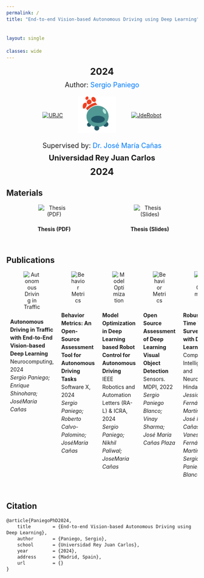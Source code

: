 ```yaml
---
permalink: /
title: "End-to-end Vision-based Autonomous Driving using Deep Learning"


layout: single

classes: wide
---
```


<p style="text-align: center; font-weight: bold; font-size: 24px; margin: 10px 0;">2024</p>

<p style="text-align: center; margin: 10px 0; font-size: 18px;">
    Author: <a href="https://sergiopaniego.github.io/" style="color: #007BFF; text-decoration: none;">Sergio Paniego</a>
</p>

<div class="container" style="overflow: hidden; display: flex; justify-content: center; align-items: center; margin: 20px 0;">
    <div style="text-align: center; margin: 0 20px;">
        <a href="https://www.urjc.es/">
            <img src="https://upload.wikimedia.org/wikipedia/commons/thumb/8/84/URJC_logo.svg/1280px-URJC_logo.svg.png" style="width: 150px; height: auto;" alt="URJC"/>
        </a>
    </div>
    <div style="text-align: center; margin: 0 20px;">
        <a href="https://www.urjc.es/">
            <img src="./assets/images/logo.png" style="width: 100px; height: auto;" alt="URJC"/>
        </a>
    </div>
    <div style="text-align: center; margin: 0 20px;">
        <a href="https://jderobot.github.io/">
            <img src="https://avatars.githubusercontent.com/u/10959337?s=280&v=4" style="width: 100px; height: auto;" alt="JdeRobot"/>
        </a>
    </div>
</div>

<p style="text-align: center; margin: 10px 0; font-size: 18px;">
    Supervised by: <a href="https://gsyc.urjc.es/jmplaza/" style="color: #007BFF; text-decoration: none;">Dr. José María Cañas</a>
</p>

<p style="text-align: center; font-weight: bold; font-size: 20px; margin: 10px 0;">Universidad Rey Juan Carlos</p>
<p style="text-align: center; font-weight: bold; font-size: 24px; margin: 10px 0;">2024</p>


## Materials

<div class="container" style="overflow: hidden;">
    <div style="width: 50%; float: left;margin-bottom: 20px; text-align: center;">
        <a href="/" style="text-decoration: none; color: inherit;">
            <img style="max-width: 33%; height: auto; margin-bottom: 10px;" src="https://cdn-icons-png.flaticon.com/512/5326/5326581.png" alt="Thesis (PDF)">
            <p style="margin: 0; padding: 10px; line-height: 1.5; font-size: 14px; text-align: center;">
                <strong>Thesis (PDF)</strong><br>
            </p>
        </a>
    </div>
    <div style="width: 50%; float: left;margin-bottom: 20px; text-align: center;">
        <a href="/" style="text-decoration: none; color: inherit;">
            <img style="max-width: 33%; height: auto; margin-bottom: 10px;" src="https://cdn-icons-png.flaticon.com/512/1907/1907585.png" alt="Thesis (Slides)">
            <p style="margin: 0; padding: 10px; line-height: 1.5; font-size: 14px; text-align: center;">
                <strong>Thesis (Slides)</strong><br>
            </p>
        </a>
    </div>
</div>

## Publications

<div class="container" style="overflow: hidden; display: flex; flex-wrap: nowrap;">
    <div style="width: 50%; margin-bottom: 20px; text-align: center;">
        <a href="https://roboticslaburjc.github.io/publications/2024/autonomous_driving_in_traffic_with_end_to_end_vision_based_deep_learning" style="text-decoration: none; color: inherit;">
            <img style="max-width: 33%; height: auto; margin-bottom: 10px;" src="https://cdn-icons-png.flaticon.com/512/684/684930.png" alt="Autonomous Driving in Traffic">
            <p style="margin: 0; padding: 10px; line-height: 1.5; font-size: 14px; text-align: left;">
                <strong>Autonomous Driving in Traffic with End-to-End Vision-based Deep Learning</strong><br>
                Neurocomputing, 2024<br>
                <em>Sergio Paniego; Enrique Shinohara; JoséMaría Cañas</em>
            </p>
        </a>
    </div>
    <div style="width: 50%; margin-bottom: 20px; text-align: center;">
        <a href="https://roboticslaburjc.github.io/publications/2024/behavior_metrics_an_open_source_assessment_tool_for_autonomous_driving_tasks" style="text-decoration: none; color: inherit;">
            <img style="max-width: 33%; height: auto; margin-bottom: 10px;" src="https://cdn-icons-png.flaticon.com/512/684/684930.png" alt="Behavior Metrics">
            <p style="margin: 0; padding: 10px; line-height: 1.5; font-size: 14px; text-align: left;">
                <strong>Behavior Metrics: An Open-Source Assessment Tool for Autonomous Driving Tasks</strong><br>
                Software X, 2024<br>
                <em>Sergio Paniego; Roberto Calvo-Palomino; JoséMaría Cañas</em>
            </p>
        </a>
    </div>
    <div style="width: 50%; margin-bottom: 20px; text-align: center;">
        <a href="https://roboticslaburjc.github.io/publications/2023/model_optimization_in_deep_learning_based_robot_control_for_autonomous_driving" style="text-decoration: none; color: inherit;">
            <img style="max-width: 33%; height: auto; margin-bottom: 10px;" src="https://cdn-icons-png.flaticon.com/512/684/684930.png" alt="Model Optimization">
            <p style="margin: 0; padding: 10px; line-height: 1.5; font-size: 14px; text-align: left;">
                <strong>Model Optimization in Deep Learning based Robot Control for Autonomous Driving</strong><br>
                IEEE Robotics and Automation Letters (RA-L) & ICRA, 2024<br>
                <em>Sergio Paniego; Nikhil Paliwal; JoseMaria Cañas</em>
            </p>
        </a>
    </div>
    <div style="width: 50%; margin-bottom: 20px; text-align: center;">
        <a href="https://roboticslaburjc.github.io/publications/2022/open_source_assessment_of_deep_learning_visual_object_detection" style="text-decoration: none; color: inherit;">
            <img style="max-width: 33%; height: auto; margin-bottom: 10px;" src="https://cdn-icons-png.flaticon.com/512/684/684930.png" alt="Behavior Metrics">
            <p style="margin: 0; padding: 10px; line-height: 1.5; font-size: 14px; text-align: left;">
                <strong>Open Source Assessment of Deep Learning Visual Object Detection</strong><br>
                Sensors. MDPI, 2022<br>
                <em>Sergio Paniego Blanco; Vinay Sharma; José María Cañas Plaza</em>
            </p>
        </a>
    </div>
    <div style="width: 50%; margin-bottom: 20px; text-align: center;">
        <a href="https://roboticslaburjc.github.io/publications/2021/robust_real_time_traffic_surveillance_with_deep_learning" style="text-decoration: none; color: inherit;">
            <img style="max-width: 33%; height: auto; margin-bottom: 10px;" src="https://cdn-icons-png.flaticon.com/512/684/684930.png" alt="Model Optimization">
            <p style="margin: 0; padding: 10px; line-height: 1.5; font-size: 14px; text-align: left;">
                <strong>Robust Real-Time Traffic Surveillance with Deep Learning</strong><br>
                Computational Intelligence and Neuroscience. Hindawi, 2021<br>
                <em>Jessica Fernández Martínez; José María Cañas Plaza; Vanessa Fernández Martínez; Sergio Paniego Blanco</em>
            </p>
        </a>
    </div>
</div>



## Citation

``` 
@article{PaniegoPhD2024,
    title        = {End-to-end Vision-based Autonomous Driving using Deep Learning},
    author       = {Paniego, Sergio},
    school       = {Universidad Rey Juan Carlos},
    year         = {2024},
    address      = {Madrid, Spain},
    url          = {}
}
``` 



